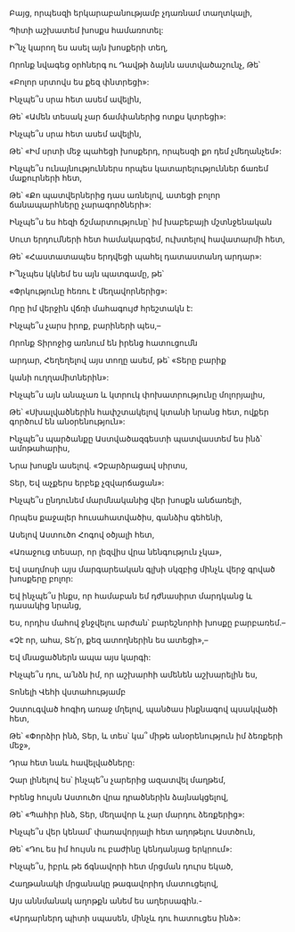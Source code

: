 Բայց, որպեսզի երկարաբանությամբ չդառնամ տաղտկալի,


Պիտի աշխատեմ խոսքս համառոտել:


Ի՞նչ կարող ես ասել այն խոսքերի տեղ,


Որոնք նվագեց օրհներգ ու Դավթի ձայնն աստվածաշունչ, Թե՝


«Բոլոր սրտովս ես քեզ փնտրեցի»:


Ինչպե՞ս սրա հետ ասեմ ավելին,


Թե՝ «Ամեն տեսակ չար ճամփաներից ոտքս կտրեցի»:


Ինչպե՞ս սրա հետ ասեմ ավելին,


Թե՝ «Իմ սրտի մեջ պահեցի խոսքերդ, որպեսզի քո դեմ չմեղանչեմ»:


Ինչպե՞ս ունայնություններս որպես կատարելություններ ճառեմ մաքուրների հետ,


Թե՝ «Քո պատվերներից դաս առնելով, ատեցի բոլոր ճանապարհները չարագործների»:


Ինչպե՞ս ես հեզի ճշմարտությունը՝ իմ խաբեբայի մշտնջենական


Սուտ երդումների հետ համակարգեմ, ուխտելով հավատարմի հետ,


Թե՝ «Հաստատապես երդվեցի պահել դատաստանդ արդար»:


Ի՞նչպես կկնեմ ես այն պատգամը, թե՝


«Փրկությունը հեռու է մեղավորներից»:


Որը իմ վերջին վճռի մահագույժ հրեշտակն է:


Ինչպե՞ս չարս իրոք, բարիների պես,– 


Որոնք Տիրոջից առնում են իրենց հատուցումն


արդար, Հեղեղելով այս տողը ասեմ, թե՝ «Տերը բարիք


կանի ուղղամիտներին»:


Ինչպե՞ս այն անաչառ և կտրուկ փոխատրությունը մոլորյալիս,


Թե՝ «Սխալվածներին հափշտակելով կտանի նրանց հետ, ովքեր գործում են անօրենություն»:


Ինչպե՞ս պարծանքը Աստվածազգեստի պատվաստեմ ես ինձ՝ ամոթահարիս,


Նրա խոսքն ասելով. «Չբարձրացավ սիրտս,


Տեր, Եվ աչքերս երբեք չզվարճացան»:


Ինչպե՞ս ընդունեմ մարմնականից վեր խոսքն անճառելի,


Որպես քաջալեր հուսահատվածիս, գանձիս գեհենի,


Ասելով Աստուծո Հոգով օծյալի հետ,


«Առաջուց տեսար, որ լեզվիս վրա նենգություն չկա»,


Եվ սաղմոսի այս մարգարեական գլխի սկզբից մինչև վերջ գրված խոսքերը բոլոր:


Եվ ինչպե՞ս ինքս, որ համաբան եմ դժնասիրտ մարդկանց և դասակից նրանց,


Ես, որդիս մահով ջնջվելու արժան՝ բարեշնորհի խոսքը բարբառեմ.–


«Չէ որ, ահա, Տե՛ր, քեզ ատողներին ես ատեցի»,–


Եվ մնացածներն ապա այս կարգի:


Ինչպե՞ս դու, ա՛նձն իմ, որ աշխարհի ամենեն աշխարելին ես,


Տոնելի Վեհի վստահությամբ


Չստուգված հոգիդ առաջ մղելով, պանծաս ինքնագով պսակվածի հետ,


Թե՝ «Փորձիր ինձ, Տեր, և տես՝ կա՞ միթե անօրենություն իմ ձեռքերի մեջ»,


Դրա հետ նաև հավելվածները:


Չար լինելով ես՝ ինչպե՞ս չարերից ազատվել մաղթեմ,


Իրենց հույսն Աստուծո վրա դրածներին ձայնակցելով,


Թե՝ «Պահիր ինձ, Տեր, մեղավոր և չար մարդու ձեռքերից»:


Ինչպե՞ս վեր կենամ՝ փառավորյալի հետ աղոթելու Աստծուն,


Թե՝ «Դու ես իմ հույսն ու բաժինը կենդանյաց երկրում»:


Ինչպե՞ս, իբրև թե ճգնավորի հետ մրցման դուրս եկած,


Հաղթանակի մրցանակը թագավորիդ մատուցելով,


Այս աննմանակ աղոթքն անեմ ես աղերսագին.-


«Արդարներդ պիտի սպասեն, մինչև դու հատուցես ինձ»: